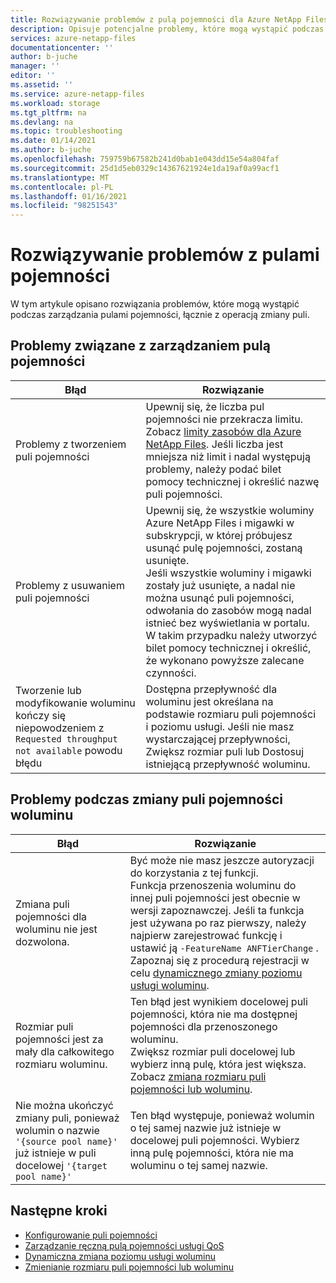 ```yaml
---
title: Rozwiązywanie problemów z pulą pojemności dla Azure NetApp Files | Microsoft Docs
description: Opisuje potencjalne problemy, które mogą wystąpić podczas zarządzania pulami pojemności i oferuje rozwiązania problemów.
services: azure-netapp-files
documentationcenter: ''
author: b-juche
manager: ''
editor: ''
ms.assetid: ''
ms.service: azure-netapp-files
ms.workload: storage
ms.tgt_pltfrm: na
ms.devlang: na
ms.topic: troubleshooting
ms.date: 01/14/2021
ms.author: b-juche
ms.openlocfilehash: 759759b67582b241d0bab1e043dd15e54a804faf
ms.sourcegitcommit: 25d1d5eb0329c14367621924e1da19af0a99acf1
ms.translationtype: MT
ms.contentlocale: pl-PL
ms.lasthandoff: 01/16/2021
ms.locfileid: "98251543"
---
```

# <a name="troubleshoot-capacity-pool-issues"></a>Rozwiązywanie problemów z pulami pojemności

W tym artykule opisano rozwiązania problemów, które mogą wystąpić podczas zarządzania pulami pojemności, łącznie z operacją zmiany puli. 

## <a name="issues-managing-a-capacity-pool"></a>Problemy związane z zarządzaniem pulą pojemności 

|     Błąd    |     Rozwiązanie    |
|-|-|
| Problemy z tworzeniem puli pojemności |  Upewnij się, że liczba pul pojemności nie przekracza limitu. Zobacz [limity zasobów dla Azure NetApp Files](azure-netapp-files-resource-limits.md).  Jeśli liczba jest mniejsza niż limit i nadal występują problemy, należy podać bilet pomocy technicznej i określić nazwę puli pojemności. |
| Problemy z usuwaniem puli pojemności  |  Upewnij się, że wszystkie woluminy Azure NetApp Files i migawki w subskrypcji, w której próbujesz usunąć pulę pojemności, zostaną usunięte. <br> Jeśli wszystkie woluminy i migawki zostały już usunięte, a nadal nie można usunąć puli pojemności, odwołania do zasobów mogą nadal istnieć bez wyświetlania w portalu. W takim przypadku należy utworzyć bilet pomocy technicznej i określić, że wykonano powyższe zalecane czynności. |
| Tworzenie lub modyfikowanie woluminu kończy się niepowodzeniem z `Requested throughput not available` powodu błędu | Dostępna przepływność dla woluminu jest określana na podstawie rozmiaru puli pojemności i poziomu usługi. Jeśli nie masz wystarczającej przepływności, Zwiększ rozmiar puli lub Dostosuj istniejącą przepływność woluminu. | 

## <a name="issues-when-changing-the-capacity-pool-of-a-volume"></a>Problemy podczas zmiany puli pojemności woluminu 

|     Błąd    |     Rozwiązanie    |
|-|-|
| Zmiana puli pojemności dla woluminu nie jest dozwolona. | Być może nie masz jeszcze autoryzacji do korzystania z tej funkcji. <br> Funkcja przenoszenia woluminu do innej puli pojemności jest obecnie w wersji zapoznawczej. Jeśli ta funkcja jest używana po raz pierwszy, należy najpierw zarejestrować funkcję i ustawić ją `-FeatureName ANFTierChange` . Zapoznaj się z procedurą rejestracji w celu [dynamicznego zmiany poziomu usługi woluminu](dynamic-change-volume-service-level.md). |
| Rozmiar puli pojemności jest za mały dla całkowitego rozmiaru woluminu. |  Ten błąd jest wynikiem docelowej puli pojemności, która nie ma dostępnej pojemności dla przenoszonego woluminu.  <br> Zwiększ rozmiar puli docelowej lub wybierz inną pulę, która jest większa.  Zobacz [zmiana rozmiaru puli pojemności lub woluminu](azure-netapp-files-resize-capacity-pools-or-volumes.md).   |
|  Nie można ukończyć zmiany puli, ponieważ wolumin o nazwie `'{source pool name}'` już istnieje w puli docelowej `'{target pool name}'` | Ten błąd występuje, ponieważ wolumin o tej samej nazwie już istnieje w docelowej puli pojemności.  Wybierz inną pulę pojemności, która nie ma woluminu o tej samej nazwie.   | 

## <a name="next-steps"></a>Następne kroki  

* [Konfigurowanie puli pojemności](azure-netapp-files-set-up-capacity-pool.md)
* [Zarządzanie ręczną pulą pojemności usługi QoS](manage-manual-qos-capacity-pool.md)
* [Dynamiczna zmiana poziomu usługi woluminu](dynamic-change-volume-service-level.md)
* [Zmienianie rozmiaru puli pojemności lub woluminu](azure-netapp-files-resize-capacity-pools-or-volumes.md)
